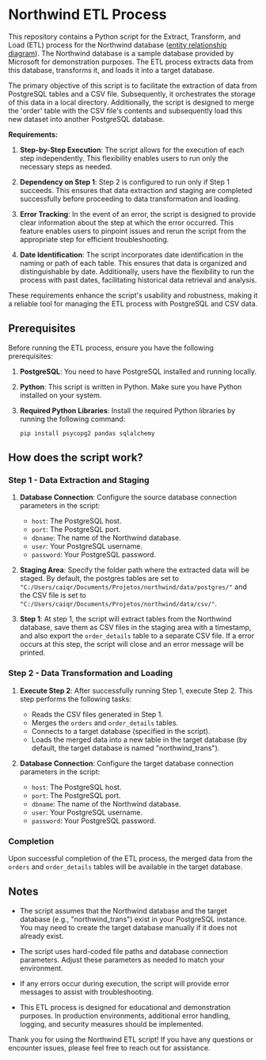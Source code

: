 # Northwind ETL Process

This repository contains a Python script for the Extract, Transform, and Load (ETL) process for the Northwind database ([entity relationship diagram](url)). The Northwind database is a sample database provided by Microsoft for demonstration purposes. The ETL process extracts data from this database, transforms it, and loads it into a target database.

The primary objective of this script is to facilitate the extraction of data from PostgreSQL tables and a CSV file. Subsequently, it orchestrates the storage of this data in a local directory. Additionally, the script is designed to merge the 'order' table with the CSV file's contents and subsequently load this new dataset into another PostgreSQL database.

**Requirements:**

1. **Step-by-Step Execution**: The script allows for the execution of each step independently. This flexibility enables users to run only the necessary steps as needed.

2. **Dependency on Step 1**: Step 2 is configured to run only if Step 1 succeeds. This ensures that data extraction and staging are completed successfully before proceeding to data transformation and loading.

3. **Error Tracking**: In the event of an error, the script is designed to provide clear information about the step at which the error occurred. This feature enables users to pinpoint issues and rerun the script from the appropriate step for efficient troubleshooting.

4. **Date Identification**: The script incorporates date identification in the naming or path of each table. This ensures that data is organized and distinguishable by date. Additionally, users have the flexibility to run the process with past dates, facilitating historical data retrieval and analysis.

These requirements enhance the script's usability and robustness, making it a reliable tool for managing the ETL process with PostgreSQL and CSV data.

## Prerequisites

Before running the ETL process, ensure you have the following prerequisites:

1. **PostgreSQL**: You need to have PostgreSQL installed and running locally.

2. **Python**: This script is written in Python. Make sure you have Python installed on your system.

3. **Required Python Libraries**: Install the required Python libraries by running the following command:

   ```
   pip install psycopg2 pandas sqlalchemy
   ```

## How does the script work?

### Step 1 - Data Extraction and Staging

1. **Database Connection**: Configure the source database connection parameters in the script:

   - `host`: The PostgreSQL host.
   - `port`: The PostgreSQL port.
   - `dbname`: The name of the Northwind database.
   - `user`: Your PostgreSQL username.
   - `password`: Your PostgreSQL password.

2. **Staging Area**: Specify the folder path where the extracted data will be staged. By default, the postgres tables are set to `"C:/Users/caiqr/Documents/Projetos/northwind/data/postgres/"` and the CSV file is set to `"C:/Users/caiqr/Documents/Projetos/northwind/data/csv/"`.

3. **Step 1**: At step 1, the script will extract tables from the Northwind database, save them as CSV files in the staging area with a timestamp, and also export the `order_details` table to a separate CSV file. If a error occurs at this step, the script will close and an error message will be printed.

### Step 2 - Data Transformation and Loading

1. **Execute Step 2**: After successfully running Step 1, execute Step 2. This step performs the following tasks:

   - Reads the CSV files generated in Step 1.
   - Merges the `orders` and `order_details` tables.
   - Connects to a target database (specified in the script).
   - Loads the merged data into a new table in the target database (by default, the target database is named "northwind_trans").

2. **Database Connection**: Configure the target database connection parameters in the script:

   - `host`: The PostgreSQL host.
   - `port`: The PostgreSQL port.
   - `dbname`: The name of the Northwind database.
   - `user`: Your PostgreSQL username.
   - `password`: Your PostgreSQL password.

### Completion

Upon successful completion of the ETL process, the merged data from the `orders` and `order_details` tables will be available in the target database.

## Notes

- The script assumes that the Northwind database and the target database (e.g., "northwind_trans") exist in your PostgreSQL instance. You may need to create the target database manually if it does not already exist.

- The script uses hard-coded file paths and database connection parameters. Adjust these parameters as needed to match your environment.

- If any errors occur during execution, the script will provide error messages to assist with troubleshooting.

- This ETL process is designed for educational and demonstration purposes. In production environments, additional error handling, logging, and security measures should be implemented.

Thank you for using the Northwind ETL script! If you have any questions or encounter issues, please feel free to reach out for assistance.
